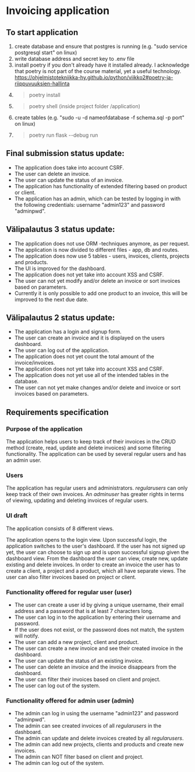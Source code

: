 # Invoicing application


## To start application

1) create database and ensure that postgres is running (e.g. "sudo service postgresql start" on linux) 
2) write database address and secret key to .env file
3) install poetry if you don't already have it installed already. I acknowledge that poetry is not part of the course material, yet a useful technology.
    https://ohjelmistotekniikka-hy.github.io/python/viikko2#poetry-ja-riippuvuuksien-hallinta
3) >poetry install
4) >poetry shell (inside project folder /application)
5) create tables (e.g. "sudo -u <user> -d nameofdatabase -f schema.sql -p port" on linux)
6) >poetry run flask --debug run


## Final submission status update:
- The application does take into account CSRF.
- The user can delete an invoice.
- The user can update the status of an invoice.
- The application has functionality of extended filtering based on product or client.
- The application has an admin, which can be tested by logging in with the following credentials:  username "admin123" and password "adminpwd".



## Välipalautus 3 status update:
- The application does not use ORM -techniques anymore, as per request. 
- The application is now divided to different files -  app, db and routes. 
- The application does now use 5 tables - users, invoices, clients, projects and products. 
- The UI is improved for the dashboard. 
- The application does not yet take into account XSS and CSRF.
- The user can not yet modify and/or delete an invoice or sort invoices based on parameters.
- Currently it is only possible to add one product to an invoice, this will be improved to the next due date. 



## Välipalautus 2 status update:
- The application has a login and signup form.
- The user can create an invoice and it is displayed on the users dashboard.
- The user can log out of the application.
- The application does not yet count the total amount of the invoice/invoices.
- The application does not yet take into account XSS and CSRF.
- The application does not yet use all of the intended tables in the database.
- The user can not yet make changes and/or delete and invoice or sort invoices based on parameters.



## Requirements specification

### Purpose of the application

The application helps users to keep track of their invoices in the CRUD method (create, read, update and delete invoices) and some filtering functionality. The application can be used by several regular users and has an admin user.

### Users

The application has regular users and administrators. _regularusers_ can only keep track of their own invoices. An  _adminuser_ has greater rights in terms of viewing, updating and deleting  invoices of regular users.

### UI draft

The application consists of 8 different views.

The application opens to the login view. Upon successful login, the application switches to the user's dashboard. If the user has not signed up yet, the user can choose to sign up and is upon successful signup given the dashboard view. From the dashboard the user can view, create new, update existing and delete invoices. In order to create an invoice the user has to create a client, a project and a product, which all have separate views. The user can also filter invoices based on project or client.

### Functionality offered for regular user (user)

- The user can create a user id by giving a unique username, their email address and a password that is at least 7 characters long. 
- The user can log in to the application by entering their username and password.
- If the user does not exist, or the password does not match, the system will notify.
- The user can add a new project, client and product.
- The user can create a new invoice and see their created invoice in the dashboard.
- The user can update the status of an existing invoice.
- The user can delete an invoice and the invoice disappears from the dashboard.
- The user can filter their invoices based on client and project.
- The user can log out of the system.

### Functionality offered for admin user (admin)
- The admin can log in using the username "admin123" and password "adminpwd".
- The admin can see created invoices of all _regularusers_ in the dashboard.
- The admin can update and delete invoices created by all _regularusers_.
- The admin can add new projects, clients and products and create new invoices.
- The admin can NOT filter based on client and project.
- The admin can log out of the system.
